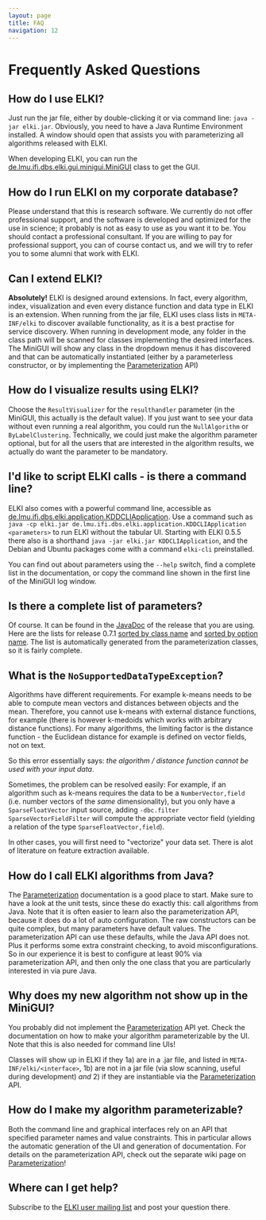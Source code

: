 ```yaml
---
layout: page
title: FAQ
navigation: 12
---
```



Frequently Asked Questions
==========================

How do I use ELKI?
------------------

Just run the jar file, either by double-clicking it or via command line: `java -jar elki.jar`. Obviously, you need to have a Java Runtime Environment installed. A window should open that assists you with parameterizing all algorithms released with ELKI.

When developing ELKI, you can run the [de.lmu.ifi.dbs.elki.gui.minigui.MiniGUI](/releases/current/doc/de/lmu/ifi/dbs/elki/gui/minigui/MiniGUI.html) class to get the GUI.

How do I run ELKI on my corporate database?
-------------------------------------------

Please understand that this is research software. We currently do not offer professional support, and the software is developed and optimized for the use in science; it probably is not as easy to use as you want it to be. You should contact a professional consultant. If you are willing to pay for professional support, you can of course contact us, and we will try to refer you to some alumni that work with ELKI.

Can I extend ELKI?
------------------

**Absolutely!** ELKI is designed around extensions. In fact, every algorithm, index, visualization and even every distance function and data type in ELKI is an extension. When running from the jar file, ELKI uses class lists in `META-INF/elki` to discover available functionality, as it is a best practise for service discovery. When running in development mode, any folder in the class path will be scanned for classes implementing the desired interfaces. The MiniGUI will show any class in the dropdown menus it has discovered and that can be automatically instantiated (either by a parameterless constructor, or by implementing the [Parameterization](/dev/parameterization) API)

How do I visualize results using ELKI?
--------------------------------------

Choose the `ResultVisualizer` for the `resulthandler` parameter (in the MiniGUI, this actually is the default value). If you just want to see your data without even running a real algorithm, you could run the `NullAlgorithm` or `ByLabelClustering`. Technically, we could just make the algorithm parameter optional, but for all the users that are interested in the algorithm results, we actually do want the parameter to be mandatory.

I'd like to script ELKI calls - is there a command line?
--------------------------------------------------------

ELKI also comes with a powerful command line, accessible as [de.lmu.ifi.dbs.elki.application.KDDCLIApplication](/releases/current/doc/de/lmu/ifi/dbs/elki/application/KDDCLIApplication.html). Use a command such as `java -cp elki.jar de.lmu.ifi.dbs.elki.application.KDDCLIApplication <parameters>` to run ELKI without the tabular UI. Starting with ELKI 0.5.5 there also is a shorthand `java -jar elki.jar KDDCLIApplication`, and the Debian and Ubuntu packages come with a command `elki-cli` preinstalled.

You can find out about parameters using the `--help` switch, find a complete list in the documentation, or copy the command line shown in the first line of the MiniGUI log window.

Is there a complete list of parameters?
---------------------------------------

Of course. It can be found in the [JavaDoc](/dev/javadoc) of the release that you are using. Here are the lists for release 0.7.1 [sorted by class name](/releases/release0.7.1/doc/parameters-byclass.html) and [sorted by option name](/releases/release0.5.5/doc/parameters-byopt.html). The list is automatically generated from the parameterization classes, so it is fairly complete.

What is the `NoSupportedDataTypeException`?
-------------------------------------------

Algorithms have different requirements. For example k-means needs to be able to compute mean vectors and distances between objects and the mean. Therefore, you cannot use k-means with external distance functions, for example (there is however k-medoids which works with arbitrary distance functions). For many algorithms, the limiting factor is the distance function - the Euclidean distance for example is defined on vector fields, not on text.

So this error essentially says: *the algorithm / distance function cannot be used with your input data*.

Sometimes, the problem can be resolved easily: For example, if an algorithm such as k-means requires the data to be a `NumberVector,field` (i.e. number vectors of the *same* dimensionality), but you only have a `SparseFloatVector` input source, adding `-dbc.filter SparseVectorFieldFilter` will compute the appropriate vector field (yielding a relation of the type `SparseFloatVector,field`).

In other cases, you will first need to "vectorize" your data set. There is alot of literature on feature extraction available.

How do I call ELKI algorithms from Java?
----------------------------------------

The [Parameterization](/dev/parameterization) documentation is a good place to start. Make sure to have a look at the unit tests, since these do exactly this: call algorithms from Java. Note that it is often easier to learn also the parameterization API, because it does do a lot of auto configuration. The raw constructors can be quite complex, but many parameters have default values. The parameterization API can use these defaults, while the Java API does not. Plus it performs some extra constraint checking, to avoid misconfigurations. So in our experience it is best to configure at least 90% via parameterization API, and then only the one class that you are particularly interested in via pure Java.

Why does my new algorithm not show up in the MiniGUI?
-----------------------------------------------------

You probably did not implement the [Parameterization](/dev/parameterization) API yet. Check the documentation on how to make your algorithm parameterizable by the UI. Note that this is also needed for command line UIs!

Classes will show up in ELKI if they 1a) are in a .jar file, and listed in `META-INF/elki/<interface>`, 1b) are not in a jar file (via slow scanning, useful during development) *and* 2) if they are instantiable via the [Parameterization](/dev/parameterization) API.

How do I make my algorithm parameterizable?
-------------------------------------------

Both the command line and graphical interfaces rely on an API that specified parameter names and value constraints. This in particular allows the automatic generation of the UI and generation of documentation. For details on the parameterization API, check out the separate wiki page on [Parameterization](/dev/parameterization)!

Where can I get help?
---------------------

Subscribe to the [ELKI user mailing list](https://tools.rz.ifi.lmu.de/mailman/listinfo/elki-user) and post your question there.
